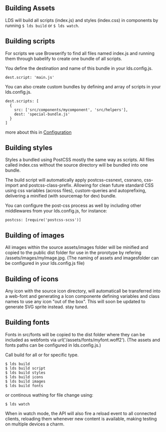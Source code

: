 ## Building Assets

LDS will build all scripts (index.js) and styles (index.css) in components by running ```$ lds build``` or ```$ lds watch```.

## Building scripts
For scripts we use Browserify to find all files named index.js and running them through babelify to create one bundle of all scripts.

You define the destination and name of this bundle in your lds.config.js.
```
dest.script: 'main.js'
```

You can also create custom bundles by defining and array of scripts in your lds.config.js.
```
dest.scripts: [
  {
    src: ['src/components/mycomponent', 'src/helpers'],
    dest: 'special-bundle.js'
  }
]
```
more about this in [Configuration](./configuration.md)

## Building styles
Styles a bundled using PostCSS mostly the same way as scripts. All files called index.css without the source directory will be bundled into one bundle.

The build script will automatically apply postcss-cssnext, cssnano, css-import and postcss-class-prefix. Allowing for clean future standard CSS using css variables (across files), custom-queries and autoprefixing, delivering a minified (with sourcemap for dev) bundle.

You can configure the post-css process as well by including other middlewares from your lds.config.js, for instance:
```
postcss: [require('postcss-scss')]
```

## Building of images
All images within the source assets/images folder will be minified and copied to the public dist folder for use in the prorotype by refering /assets/images/myImage.jpg. (The naming of assets and imagesfolder can be configured in your lds.config.js file)

## Building of icons
Any icon with the source icon directory, will automaticall be transferred into a web-font and generating a Icon componente defining variables and class names to use any icon "out of the box". This will soon be updated to generate SVG sprite instead. stay tuned.

## Building fonts
Fonts in src/fonts will be copied to the dist folder where they can be included as webfonts via url('/assets/fonts/myfont.woff2'). (The assets and fonts paths can be configured in lds.config.js.)

Call build for all or for specific type.
```
$ lds build
$ lds build script
$ lds build styles
$ lds build icons
$ lds build images
$ lds build fonts
```
or continous wathing for file change using:
```
$ lds watch
```
When in watch mode, the API will also fire a reload event to all connected clients, reloading them whenever new content is available, making testing on multiple devices a charm.
